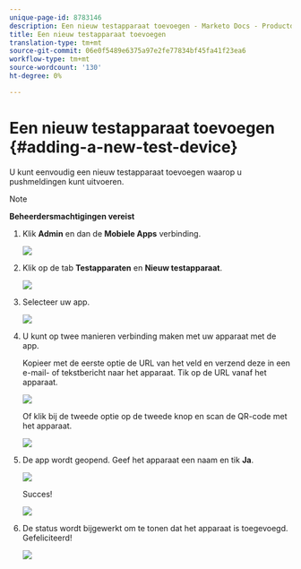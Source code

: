 ```yaml
---
unique-page-id: 8783146
description: Een nieuw testapparaat toevoegen - Marketo Docs - Productdocumentatie
title: Een nieuw testapparaat toevoegen
translation-type: tm+mt
source-git-commit: 06e0f5489e6375a97e2fe77834bf45fa41f23ea6
workflow-type: tm+mt
source-wordcount: '130'
ht-degree: 0%

---
```



# Een nieuw testapparaat toevoegen {#adding-a-new-test-device}

U kunt eenvoudig een nieuw testapparaat toevoegen waarop u pushmeldingen kunt uitvoeren.

>[!NOTE]
>
>**Beheerdersmachtigingen vereist**

1. Klik **Admin** en dan de **Mobiele Apps** verbinding.

   ![](assets/image2015-7-9-14-3a33-3a12.png)

1. Klik op de tab **Testapparaten** en **Nieuw testapparaat**.

   ![](assets/image2015-7-17-17-3a4-3a52.png)

1. Selecteer uw app.

   ![](assets/image2015-7-17-17-3a6-3a4.png)

1. U kunt op twee manieren verbinding maken met uw apparaat met de app.

   Kopieer met de eerste optie de URL van het veld en verzend deze in een e-mail- of tekstbericht naar het apparaat. Tik op de URL vanaf het apparaat.

   ![](assets/image2015-7-20-11-3a27-3a2.png)

   Of klik bij de tweede optie op de tweede knop en scan de QR-code met het apparaat.

   ![](assets/image2015-7-17-17-3a9-3a54.png)

1. De app wordt geopend. Geef het apparaat een naam en tik **Ja**.

   ![](assets/image2015-7-17-17-3a31-3a23.png)

   Succes!

   ![](assets/image2015-7-17-17-3a33-3a5.png)

1. De status wordt bijgewerkt om te tonen dat het apparaat is toegevoegd. Gefeliciteerd!

   ![](assets/image2015-7-17-17-3a14-3a32.png)
